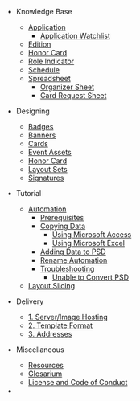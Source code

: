 * Knowledge Base <!-- /kb -->
  * [Application]()
    * [Application Watchlist]()
  * [Edition]()
  * [Honor Card]()
  * [Role Indicator]()
  * [Schedule]()
  * [Spreadsheet]()
    * [Organizer Sheet]()
    * [Card Request Sheet]()

* Designing <!-- /gfx -->
  * [Badges]()
  * [Banners](gfx/banners.md)
  * [Cards](gfx/cards.md)
  * [Event Assets](gfx/event_assets.md)
  * [Honor Card]()
  * [Layout Sets](gfx/layouts.md)
  * [Signatures](gfx/signatures.md)

* Tutorial <!-- /tutorial -->
  * [Automation](tutorial/automation/readme.md)
    * [Prerequisites]()
    * [Copying Data]()
      * [Using Microsoft Access]()
      * [Using Microsoft Excel]()
    * [Adding Data to PSD]()
    * [Rename Automation]()
    * [Troubleshooting]()
      * [Unable to Convert PSD]()
  * [Layout Slicing](tutorial/layout_slicing/readme.md)

* Delivery <!-- /delivery -->
  * [1. Server/Image Hosting]()
  * [2. Template Format]()
  * [3. Addresses]()

* Miscellaneous <!-- / -->
  * [Resources](resources.md)
  * [Glosarium](glosarium.md)
  * [License and Code of Conduct](site-license.md)
* <div id="mb-footer"></div>